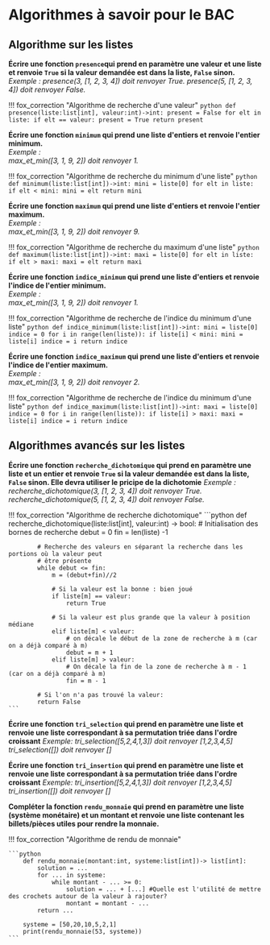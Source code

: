 # Algorithmes à savoir pour le BAC

## Algorithme sur les listes

**Écrire une fonction `presence`qui prend en paramètre une valeur et une liste et renvoie `True` si la valeur demandée est dans la liste, `False` sinon.**
*Exemple :*
*presence(3, [1, 2, 3, 4]) doit renvoyer True.*
*presence(5, [1, 2, 3, 4]) doit renvoyer False.*

!!! fox_correction "Algorithme de recherche d'une valeur"
    ```python
        def presence(liste:list[int], valeur:int)->int:
            present = False
            for elt in liste:
                if elt == valeur:
                    present = True
            return present
    ```

**Écrire une fonction `minimum` qui prend une liste d'entiers et renvoie l'entier minimum.**  
*Exemple :*  
*max_et_min([3, 1, 9, 2]) doit renvoyer 1.*

!!! fox_correction "Algorithme de recherche du minimum d'une liste"
    ```python
        def minimum(liste:list[int])->int:
            mini = liste[0]
            for elt in liste:
                if elt < mini:
                    mini = elt
            return mini
    ```

**Écrire une fonction `maximum` qui prend une liste d'entiers et renvoie l'entier maximum.**  
*Exemple :*  
*max_et_min([3, 1, 9, 2]) doit renvoyer 9.*

!!! fox_correction "Algorithme de recherche du maximum d'une liste"
    ```python
        def maximum(liste:list[int])->int:
            maxi = liste[0]
            for elt in liste:
                if elt > maxi:
                    maxi = elt
            return maxi
    ```

**Écrire une fonction `indice_minimum` qui prend une liste d'entiers et renvoie l'indice de l'entier minimum.**  
*Exemple :*  
*max_et_min([3, 1, 9, 2]) doit renvoyer 1.*

!!! fox_correction "Algorithme de recherche de l'indice du minimum d'une liste"
    ```python
        def indice_minimum(liste:list[int])->int:
            mini = liste[0]
            indice = 0
            for i in range(len(liste)):
                if liste[i] < mini:
                    mini = liste[i]
                    indice = i
            return indice
    ```

**Écrire une fonction `indice_maximum` qui prend une liste d'entiers et renvoie l'indice de l'entier maximum.**  
*Exemple :*  
*max_et_min([3, 1, 9, 2]) doit renvoyer 2.*

!!! fox_correction "Algorithme de recherche de l'indice du minimum d'une liste"
    ```python
        def indice_maximum(liste:list[int])->int:
            maxi = liste[0]
            indice = 0
            for i in range(len(liste)):
                if liste[i] > maxi:
                    maxi = liste[i]
                    indice = i
            return indice
    ```

## Algorithmes avancés sur les listes

**Écrire une fonction `recherche_dichotomique` qui prend en paramètre une liste et un entier et renvoie `True` si la valeur demandée est dans la liste, `False` sinon. Elle devra utiliser le pricipe de la dichotomie**
*Exemple :*
*recherche_dichotomique(3, [1, 2, 3, 4]) doit renvoyer True.*
*recherche_dichotomique(5, [1, 2, 3, 4]) doit renvoyer False.*

!!! fox_correction "Algorithme de recherche dichotomique"
    ```python
        def recherche_dichotomique(liste:list[int], valeur:int) -> bool:
            # Initialisation des bornes de recherche
            debut = 0
            fin = len(liste) -1

            # Recherche des valeurs en séparant la recherche dans les portions où la valeur peut
            # être présente
            while debut <= fin:
                m = (debut+fin)//2

                # Si la valeur est la bonne : bien joué
                if liste[m] == valeur:
                    return True

                # Si la valeur est plus grande que la valeur à position médiane
                elif liste[m] < valeur:
                    # on décale le début de la zone de recherche à m (car on a déjà comparé à m)
                    debut = m + 1
                elif liste[m] > valeur:
                    # On décale la fin de la zone de recherche à m - 1 (car on a déjà comparé à m)
                    fin = m - 1

            # Si l'on n'a pas trouvé la valeur:
            return False
    ```

**Écrire une fonction `tri_selection` qui prend en paramètre une liste et renvoie une liste correspondant à sa permutation triée dans l'ordre croissant**
*Exemple:*
*tri_selection([5,2,4,1,3]) doit renvoyer [1,2,3,4,5]*
*tri_selection([]) doit renvoyer []*

**Écrire une fonction `tri_insertion` qui prend en paramètre une liste et renvoie une liste correspondant à sa permutation triée dans l'ordre croissant**
*Exemple:*
*tri_insertion([5,2,4,1,3]) doit renvoyer [1,2,3,4,5]*
*tri_insertion([]) doit renvoyer []*

**Compléter la fonction `rendu_monnaie` qui prend en paramètre une liste (système monétaire) et un montant et renvoie une liste contenant les billets/pièces utiles pour rendre la monnaie.**

!!! fox_correction "Algorithme de rendu de monnaie"

    ```python
        def rendu_monnaie(montant:int, systeme:list[int])-> list[int]:
            solution = ...
            for ... in systeme:
                while montant - ... >= 0:
                    solution = ... + [...] #Quelle est l'utilité de mettre des crochets autour de la valeur à rajouter?
                    montant = montant - ...
            return ...

        systeme = [50,20,10,5,2,1]
        print(rendu_monnaie(53, systeme)) 
    ```
